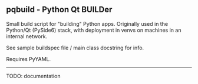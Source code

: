 ## pqbuild - Python Qt BUILDer
Small build script for "building" Python apps. Originally used in the Python/Qt (PySide6) stack, with deployment in venvs on machines in an internal network.

See sample buildspec file / main class docstring for info.

Requires PyYAML.

---
TODO: documentation
